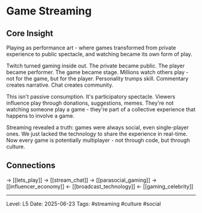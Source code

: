 # Game Streaming

## Core Insight
Playing as performance art - where games transformed from private experience to public spectacle, and watching became its own form of play.

Twitch turned gaming inside out. The private became public. The player became performer. The game became stage. Millions watch others play - not for the game, but for the player. Personality trumps skill. Commentary creates narrative. Chat creates community.

This isn't passive consumption. It's participatory spectacle. Viewers influence play through donations, suggestions, memes. They're not watching someone play a game - they're part of a collective experience that happens to involve a game.

Streaming revealed a truth: games were always social, even single-player ones. We just lacked the technology to share the experience in real-time. Now every game is potentially multiplayer - not through code, but through culture.

## Connections
→ [[lets_play]]
→ [[stream_chat]]
→ [[parasocial_gaming]]
→ [[influencer_economy]]
← [[broadcast_technology]]
← [[gaming_celebrity]]

---
Level: L5
Date: 2025-06-23
Tags: #streaming #culture #social